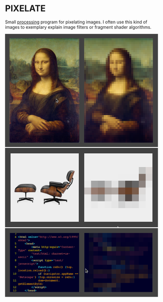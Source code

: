 # PIXELATE

Small [processing](http://www.processing.org) program for pixelating images. I often use this kind of images to exemplary explain image filters or fragment shader algorithms.

![Mona Lisa Example](./screenshots/screen-mona.png)
![Eames Chair Example](./screenshots/screen-eames.png)
![HTML Code Example](./screenshots/screen-html.png)